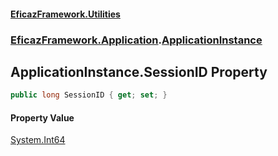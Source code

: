#### [EficazFramework.Utilities](EficazFrameworkUtilities.md 'EficazFramework Utilities')
### [EficazFramework.Application](EficazFrameworkUtilities.md#EficazFramework.Application 'EficazFramework.Application').[ApplicationInstance](EficazFramework.Application/ApplicationInstance.md 'EficazFramework.Application.ApplicationInstance')

## ApplicationInstance.SessionID Property

```csharp
public long SessionID { get; set; }
```

#### Property Value
[System.Int64](https://docs.microsoft.com/en-us/dotnet/api/System.Int64 'System.Int64')